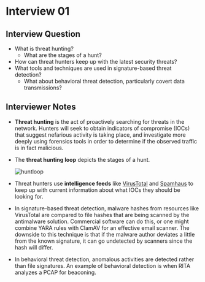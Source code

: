 # Interview 01

## Interview Question

- What is threat hunting?
  - What are the stages of a hunt?
- How can threat hunters keep up with the latest security threats?
- What tools and techniques are used in signature-based threat detection?
  - What about behavioral threat detection, particularly covert data transmissions?

## Interviewer Notes

- **Threat hunting** is the act of proactively searching for threats in the network. Hunters will seek to obtain indicators of compromise (IOCs) that suggest nefarious activity is taking place, and investigate more deeply using forensics tools in order to determine if the observed traffic is in fact malicious.
- The **threat hunting loop** depicts the stages of a hunt.

  ![huntloop](../assets/huntloop.png)

- Threat hunters use **intelligence feeds** like [VirusTotal](https://www.virustotal.com/gui/home/upload) and [Spamhaus](https://www.spamhaus.org/) to keep up with current information about what IOCs they should be looking for.
- In signature-based threat detection, malware hashes from resources like VirusTotal are compared to file hashes that are being scanned by the antimalware solution. Commercial software can do this, or one might combine YARA rules with ClamAV for an effective email scanner. The downside to this technique is that if the malware author deviates a little from the known signature, it can go undetected by scanners since the hash will differ.
- In behavioral threat detection, anomalous activities are detected rather than file signatures. An example of behavioral detection is when RITA analyzes a PCAP for beaconing.
